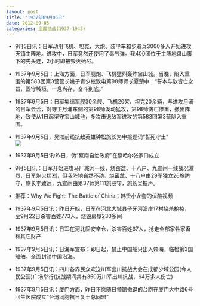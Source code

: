 ```yaml
---
layout: post
title: "1937年09月05日"
date: 2012-09-05
categories: 全面抗战(1937-1945)
---
```


<meta name="referrer" content="no-referrer" />

- 9月5日讯：日军动用飞机、坦克、大炮、装甲车和步骑兵3000多人开始进攻天镇主阵地。进攻中，日军竟然还使用了毒气弹。我400团位于主阵地盘山脚下的先头连，2小时即被毁灭殆尽。 

- 1937年9月5日：上海方面，日军舰炮、飞机猛烈轰炸宝山城。当晚，陷入重围的第583团第3营营长姚子青少校致电第98师师长夏楚中：“誓本与敌皆亡之旨，固守城垣，一息尚存，奋斗到底。” 

- 1937年9月5日：日军集结军舰30余艘、飞机20架、坦克20余辆，与进攻月浦的日军会合，对守卫月浦东侧的第98师发动猛攻，第98师伤亡惨重，撤出阵地，致使从1日起坚守宝山城池，多次击退敌军进攻的第583团第3营陷入重围。 

- 1937年9月5日，吴淞前线抗敌英雄钟松旅长为申报题词“誓死守土” <br/><img src="https://ww4.sinaimg.cn/large/aca367d8jw1dwltuwhffrj.jpg" />

- 1937年9月5日讯:昨日，伪“察南自治政府”在察哈尔张家口成立 

- 9月5日讯：日军开始进攻马厂减河一线，烧窑盆、十八户、九宣闸一线战况激烈，日军炮火猛烈，但我阵地巍然不动。烧窑盆、十八户由29军独立26旅防守，旅长李致远，九宣闸由第37师第111旅驻守，旅长吴振声。 

- 推荐：Why We Fight: The Battle of China；韩贤小龙套的优酷视频 

- 1937年9月5日讯：昨日开始，日军在河北大城县子牙河沿岸17村烧杀抢掠，至9月22日杀害百姓773人，烧毁房屋230多间 

- 1937年9月5日讯：日军在河北固安辛仓，杀害百姓67人，抢走全部家牲家畜和其它财产 

- 1937年9月5日讯：日海军宣布：即日起，禁止中国船只出入领海，临检第3国船舶。全面封锁中国沿海。 

- 1937年9月5日讯：四川各界民众欢送川军出川抗战大会在成都少域公园(今人民公园)广场举行(抗战期间共有350万川军出川抗战，64万多人伤亡) 

- 1937年9月5日讯：厦门方面，昨日不愿随日领馆撤退的台胞在厦门大中路6号回生医院成立“台湾同胞抗日复土总同盟” 

